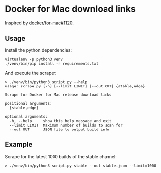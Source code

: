 # Docker for Mac download links

Inspired by [docker/for-mac#1120](https://github.com/docker/for-mac/issues/1120).

## Usage

Install the python dependencies:

```
virtualenv -p python3 venv
./venv/bin/pip install -r requirements.txt
```

And execute the scraper:

```
> ./venv/bin/python3 script.py --help
usage: scrape.py [-h] [--limit LIMIT] [--out OUT] {stable,edge}

Scrape for Docker for Mac release download links

positional arguments:
  {stable,edge}

optional arguments:
  -h, --help     show this help message and exit
  --limit LIMIT  Maximum number of builds to scan for
  --out OUT      JSON file to output build info
```

## Example

Scrape for the latest 1000 builds of the stable channel:

```
> ./venv/bin/python3 script.py stable --out stable.json --limit=1000
```
